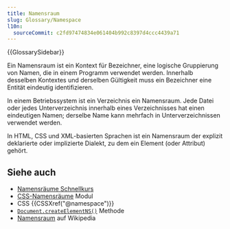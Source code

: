 ```yaml
---
title: Namensraum
slug: Glossary/Namespace
l10n:
  sourceCommit: c2fd97474834e061404b992c8397d4ccc4439a71
---
```


{{GlossarySidebar}}

Ein Namensraum ist ein Kontext für Bezeichner, eine logische Gruppierung von Namen, die in einem Programm verwendet werden. Innerhalb desselben Kontextes und derselben Gültigkeit muss ein Bezeichner eine Entität eindeutig identifizieren.

In einem Betriebssystem ist ein Verzeichnis ein Namensraum. Jede Datei oder jedes Unterverzeichnis innerhalb eines Verzeichnisses hat einen eindeutigen Namen; derselbe Name kann mehrfach in Unterverzeichnissen verwendet werden.

In HTML, CSS und XML-basierten Sprachen ist ein Namensraum der explizit deklarierte oder implizierte Dialekt, zu dem ein Element (oder Attribut) gehört.

## Siehe auch

- [Namensräume Schnellkurs](/de/docs/Web/SVG/Guides/Namespaces_crash_course)
- [CSS-Namensräume](/de/docs/Web/CSS/CSS_namespaces) Modul
- CSS {{CSSXref("@namespace")}}
- [`Document.createElementNS()`](/de/docs/Web/API/Document/createElementNS) Methode
- [Namensraum](https://en.wikipedia.org/wiki/Namespace) auf Wikipedia
